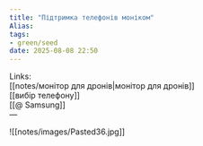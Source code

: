 ```yaml
---
title: "Підтримка телефонів моніком"
Alias: 
tags:
- green/seed
date: 2025-08-08 22:50
---
```

Links:  
[[notes/монітор для дронів|монітор для дронів]]  
[[вибір телефону]]  
[[@ Samsung]]  
—

![[notes/images/Pasted36.jpg]]